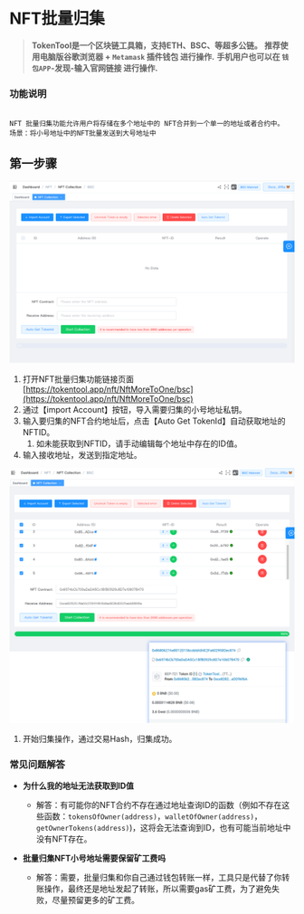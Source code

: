 # NFT批量归集

> **TokenTool是一个区块链工具箱，支持ETH、BSC、等超多公链。**
> **推荐使用电脑版谷歌浏览器 + `Metamask` 插件钱包 进行操作.**
> **手机用户也可以在 `钱包APP`-发现-输入官网链接 进行操作.**

### 功能说明

```

NFT 批量归集功能允许用户将存储在多个地址中的 NFT合并到一个单一的地址或者合约中。
场景：将小号地址中的NFT批量发送到大号地址中

```

## 第一步骤

![nft-collection](../.gitbook/assets/nft/image-20231117171115512.png)

1. 打开NFT批量归集功能链接页面 [https://tokentool.app/nft/NftMoreToOne/bsc](https://tokentool.app/nft/NftMoreToOne/bsc)
2. 通过【import Account】按钮，导入需要归集的小号地址私钥。
3. 输入要归集的NFT合约地址后，点击【Auto Get TokenId】自动获取地址的NFTID。
   1. 如未能获取到NFTID，请手动编辑每个地址中存在的ID值。
4. 输入接收地址，发送到指定地址。

![nft-collection](../.gitbook/assets/nft/image-20231117172628892.png)

1. 开始归集操作，通过交易Hash，归集成功。





### 常见问题解答

- **为什么我的地址无法获取到ID值**
  - 解答：有可能你的NFT合约不存在通过地址查询ID的函数（例如不存在这些函数：`tokensOfOwner(address)`，`walletOfOwner(address)`，`getOwnerTokens(address)`)，这将会无法查询到ID，也有可能当前地址中没有NFT存在。

- **批量归集NFT小号地址需要保留矿工费吗**
  - 解答：需要，批量归集和你自己通过钱包转账一样，工具只是代替了你转账操作，最终还是地址发起了转账，所以需要gas矿工费，为了避免失败，尽量预留更多的矿工费。
